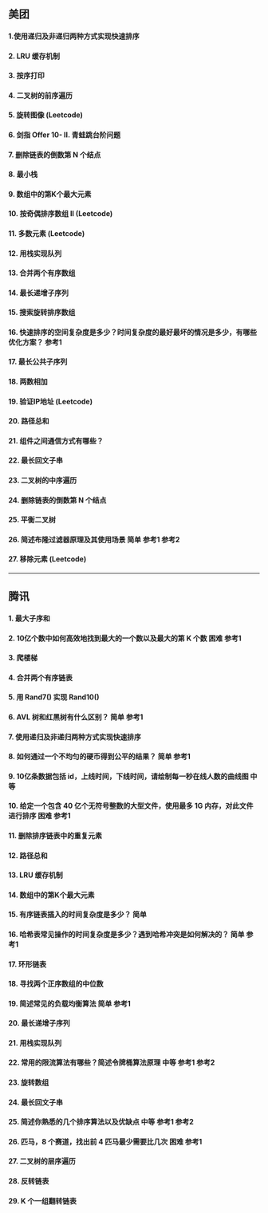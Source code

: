 ## 美团

#### 1.使用递归及非递归两种方式实现快速排序


#### 2. LRU 缓存机制

#### 3. 按序打印

#### 4. 二叉树的前序遍历

#### 5. 旋转图像 (Leetcode)

#### 6. 剑指 Offer 10- II. 青蛙跳台阶问题
#### 7. 删除链表的倒数第 N 个结点

#### 8. 最小栈

#### 9. 数组中的第K个最大元素

#### 10. 按奇偶排序数组 II (Leetcode)

#### 11.  多数元素 (Leetcode)
#### 12.  用栈实现队列

#### 13. 合并两个有序数组

#### 14. 最长递增子序列
#### 15. 搜索旋转排序数组

#### 16. 快速排序的空间复杂度是多少？时间复杂度的最好最坏的情况是多少，有哪些优化方案？ 参考1
#### 17. 最长公共子序列

#### 18. 两数相加

#### 19. 验证IP地址 (Leetcode)
#### 20. 路径总和

#### 21. 组件之间通信方式有哪些？
#### 22. 最长回文子串

#### 23. 二叉树的中序遍历

#### 24. 删除链表的倒数第 N 个结点

#### 25.  平衡二叉树

#### 26. 简述布隆过滤器原理及其使用场景  简单 参考1 参考2
#### 27. 移除元素 (Leetcode)

------

## 腾讯

#### 1. 最大子序和

#### 2. 10亿个数中如何高效地找到最大的一个数以及最大的第 K 个数  困难 参考1
#### 3.  爬楼梯

#### 4. 合并两个有序链表

#### 5. 用 Rand7() 实现 Rand10()

#### 6. AVL 树和红黑树有什么区别？  简单 参考1
#### 7. 使用递归及非递归两种方式实现快速排序

#### 8. 如何通过一个不均匀的硬币得到公平的结果？  简单 参考1
#### 9. 10亿条数据包括 id，上线时间，下线时间，请绘制每一秒在线人数的曲线图  中等
#### 10. 给定一个包含 40 亿个无符号整数的大型文件，使用最多 1G 内存，对此文件进行排序  困难 参考1
#### 11. 删除排序链表中的重复元素

#### 12.  路径总和

#### 13. LRU 缓存机制

#### 14.  数组中的第K个最大元素

#### 15. 有序链表插入的时间复杂度是多少？  简单
#### 16. 哈希表常见操作的时间复杂度是多少？遇到哈希冲突是如何解决的？  简单 参考1
#### 17.  环形链表

#### 18.  寻找两个正序数组的中位数

#### 19. 简述常见的负载均衡算法  简单 参考1
#### 20.  最长递增子序列

#### 21. 用栈实现队列

#### 22. 常用的限流算法有哪些？简述令牌桶算法原理  中等 参考1 参考2
#### 23. 旋转数组

#### 24. 最长回文子串

#### 25. 简述你熟悉的几个排序算法以及优缺点  中等 参考1 参考2
#### 26. 匹马，8 个赛道，找出前 4 匹马最少需要比几次  困难 参考1
#### 27. 二叉树的层序遍历

#### 28. 反转链表

#### 29. K 个一组翻转链表

